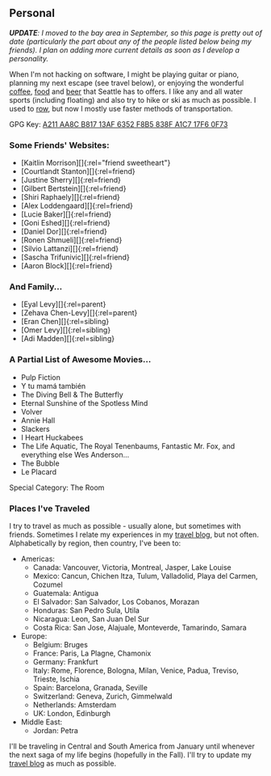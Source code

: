 ## Personal

_**UPDATE**: I moved to the bay area in September, so this page is pretty out of date (particularly the part about any of the people listed below being my friends). I plan on adding more current details as soon as I develop a personality._

When I'm not hacking on software, I might be playing guitar or piano, planning my next escape (see travel below), or enjoying the wonderful [coffee](http://www.herkimercoffee.com/), [food](http://www.yelp.com/biz/kingfish-cafe-seattle) and [beer](http://www.yelp.com/biz/brouwers-cafe-seattle) that Seattle has to offers. I like any and all water sports (including floating) and also try to hike or ski as much as possible. I used to [row](http://www.gohuskies.com/sports/c-crew/mtt/levy_amit00.html), but now I mostly use faster methods of transportation.

GPG Key: [A211 AA8C B817 13AF 6352  F8B5 838F A1C7 17F6 0F73](gpg.public.key)

### Some Friends' Websites:
- [Kaitlin Morrison][]{:rel="friend sweetheart"}
- [Courtlandt Stanton][]{:rel=friend}
- [Justine Sherry][]{:rel=friend}
- [Gilbert Bertstein][]{:rel=friend}
- [Shiri Raphaely][]{:rel=friend}
- [Alex Loddengaard][]{:rel=friend}
- [Lucie Baker][]{:rel=friend}
- [Goni Eshed][]{:rel=friend}
- [Daniel Dor][]{:rel=friend}
- [Ronen Shmueli][]{:rel=friend}
- [Silvio Lattanzi][]{:rel=friend}
- [Sascha Trifunivic][]{:rel=friend}
- [Aaron Block][]{:rel=friend}

### And Family...
- [Eyal Levy][]{:rel=parent}
- [Zehava Chen-Levy][]{:rel=parent}
- [Eran Chen][]{:rel=sibling}
- [Omer Levy][]{:rel=sibling}
- [Adi Madden][]{:rel=sibling}

### A Partial List of Awesome Movies...
- Pulp Fiction
- Y tu mamá también
- The Diving Bell &amp; The Butterfly
- Eternal Sunshine of the Spotless Mind
- Volver
- Annie Hall
- Slackers
- I Heart Huckabees
- The Life Aquatic, The Royal Tenenbaums, Fantastic Mr. Fox, and everything else Wes Anderson...
- The Bubble
- Le Placard

Special Category: The Room

### Places I've Traveled

I try to travel as much as possible - usually alone, but sometimes with friends. Sometimes I relate my experiences in my [travel blog](http://travel.amitlevy.com), but not often. Alphabetically by region, then country, I've been to:

- Americas:
  - Canada: Vancouver, Victoria, Montreal, Jasper, Lake Louise
  - Mexico: Cancun, Chichen Itza, Tulum, Valladolid, Playa del Carmen, Cozumel
  - Guatemala: Antigua
  - El Salvador: San Salvador, Los Cobanos, Morazan
  - Honduras: San Pedro Sula, Utila
  - Nicaragua: Leon, San Juan Del Sur
  - Costa Rica: San Jose, Alajuale, Monteverde, Tamarindo, Samara
- Europe:
  - Belgium: Bruges
  - France: Paris, La Plagne, Chamonix
  - Germany: Frankfurt
  - Italy: Rome, Florence, Bologna, Milan, Venice, Padua, Treviso, Trieste, Ischia
  - Spain: Barcelona, Granada, Seville
  - Switzerland: Geneva, Zurich, Gimmelwald
  - Netherlands: Amsterdam
  - UK: London, Edinburgh
- Middle East:
  - Jordan: Petra

I'll be traveling in Central and South America from January until whenever the next saga of my life begins (hopefully in the Fall). I'll try to update my [travel blog](http://travel.amitlevy.com/) as much as possible.
